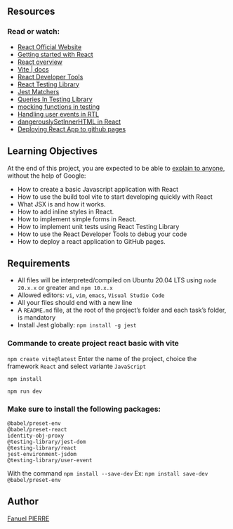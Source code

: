 ## Resources
### Read or watch:

- [React Official Website](https://react.dev/)
- [Getting started with React](https://flaviocopes.com/vite-react-app/)
- [React overview](https://react.dev/learn)
- [Vite | docs](https://vite.dev/guide/)
- [React Developer Tools](https://chromewebstore.google.com/detail/react-developer-tools/fmkadmapgofadopljbjfkapdkoienihi?pli=1)
- [React Testing Library](https://testing-library.com/docs/react-testing-library/intro/)
- [Jest Matchers](https://jestjs.io/docs/using-matchers)
- [Queries In Testing Library](https://testing-library.com/docs/queries/about/)
- [mocking functions in testing](https://www.meticulous.ai/blog/how-to-use-jest-spyon)
- [Handling user events in RTL](https://testing-library.com/docs/react-testing-library/migrate-from-enzyme/#simulate-user-events)
- [dangerouslySetInnerHTML in React](https://refine.dev/blog/use-react-dangerouslysetinnerhtml/)
- [Deploying React App to github pages](https://medium.com/@badreddine.boudaoud21/create-a-react-app-with-vite-and-deploy-it-on-github-48b82e19f821)

## Learning Objectives
At the end of this project, you are expected to be able to [explain to anyone](https://fs.blog/feynman-learning-technique/), without the help of Google:

- How to create a basic Javascript application with React
- How to use the build tool vite to start developing quickly with React
- What JSX is and how it works.
- How to add inline styles in React.
- How to implement simple forms in React.
- How to implement unit tests using React Testing Library
- How to use the React Developer Tools to debug your code
- How to deploy a react application to GitHub pages.

## Requirements
- All files will be interpreted/compiled on Ubuntu 20.04 LTS using `node` `20.x.x` or greater and `npm 10.x.x`
- Allowed editors: `vi`, `vim`, `emacs`, `Visual Studio Code`
- All your files should end with a new line
- A `README.md` file, at the root of the project’s folder and each task’s folder, is mandatory
- Install Jest globally: `npm install -g jest`

### Commande to create project react basic with vite
```npm create vite@latest```
Enter the name of the project, choice the framework `React` and select variante `JavaScript`

```npm install```

```npm run dev```


### Make sure to install the following packages:
```
@babel/preset-env
@babel/preset-react
identity-obj-proxy
@testing-library/jest-dom
@testing-library/react
jest-environment-jsdom
@testing-library/user-event
```
With the command `npm install --save-dev`
Ex: ```npm install save-dev @babel/preset-env```

## Author
[Fanuel PIERRE](https://github.com/pierr)